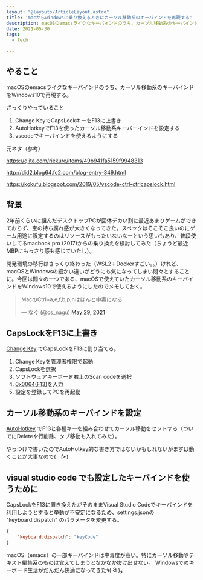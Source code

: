 ```yaml
---
layout: "@layouts/ArticleLayout.astro"
title: 'macからwindowsに乗り換えるときにカーソル移動系のキーバインドを再現する'
description: macOSのemacsライクなキーバインドのうち、カーソル移動系のキーバインドをWindows10で再現する
date: 2021-05-30
tags:
  - tech

---
```


## やること

macOSのemacsライクなキーバインドのうち、カーソル移動系のキーバインドをWindows10で再現する。

ざっくりやっていること

1. Change KeyでCapsLockキーをF13に上書き
2. AutoHotkeyでF13を使ったカーソル移動系キーバーインドを設定する
3. vscodeでキーバインドを使えるようにする

元ネタ（参考）

https://qiita.com/riekure/items/49b941fa5159f9948313

http://did2.blog64.fc2.com/blog-entry-349.html

https://kokufu.blogspot.com/2019/05/vscode-ctrl-ctrlcapslock.html


## 背景

2年前くらいに組んだデスクトップPCが図体デカい割に最近あまりゲームができておらず、宝の持ち腐れ感が大きくなってきた。スペックはそこそこ良いのにゲーム用途に限定するのはリソースがもったいないなーという思いもあり、普段使いしてるmacbook pro (2017)からの乗り換えを検討してみた（ちょうど最近MBPにもっさり感も感じていたし）。

開発環境の移行はさっくり終わった（WSL2＋Dockerすごい。。）けれど、macOSとWindowsの細かい違いがどうにも気になってしまい悶々とすることに。今回は悶々の一つである、macOSで使えていたカーソル移動系のキーバインドをWindows10で使えるようにしたのでメモしておく。

<blockquote class="twitter-tweet"><p lang="ja" dir="ltr">MacのCtrl+a,e,f,b,p,nはほんと中毒になる</p>&mdash; なぐ (@cs_nagu) <a href="https://twitter.com/cs_nagu/status/1398646320135503872?ref_src=twsrc%5Etfw">May 29, 2021</a></blockquote> <script async src="https://platform.twitter.com/widgets.js" charset="utf-8"></script>


## CapsLockをF13に上書き

[Change Key](https://forest.watch.impress.co.jp/library/software/changekey/) でCapsLockをF13に割り当てる。

1. Change Keyを管理者権限で起動
2. CapsLockを選択
3. ソフトウェアキーボード右上のScan codeを選択
4. [0x0064(F13)](http://did2.blog64.fc2.com/blog-entry-349.html)を入力
5. 設定を登録してPCを再起動

## カーソル移動系のキーバインドを設定

[AutoHotkey](https://www.autohotkey.com/) でF13と各種キーを組み合わせてカーソル移動をセットする（ついでにDeleteや行削除、タブ移動も入れてみた）。

<script src="https://gist.github.com/csnagu/6bb68fdb076a9240aba5e352afa66551.js"></script>


やっつけで書いたのでAutoHotkey的な書き方ではないかもしれないがまずは動くことが大事なので(　ᐕ)


## visual studio code でも設定したキーバインドを使うために

CapsLockをF13に置き換えたがそのままVisual Studio Codeでキーバインドを利用しようとすると挙動が不安定になるため、settings.jsonの "keyboard.dispatch" のパラメータを変更する。

```json
{
    "keyboard.dispatch": "keyCode"
}
```

macOS（emacs）の一部キーバインドは中毒度が高い。特にカーソル移動やテキスト編集系のものは覚えてしまうとなかなか抜け出せない。
Windowsでのキーボード生活がだんだん快適になってきた٩( ᐛ )و
